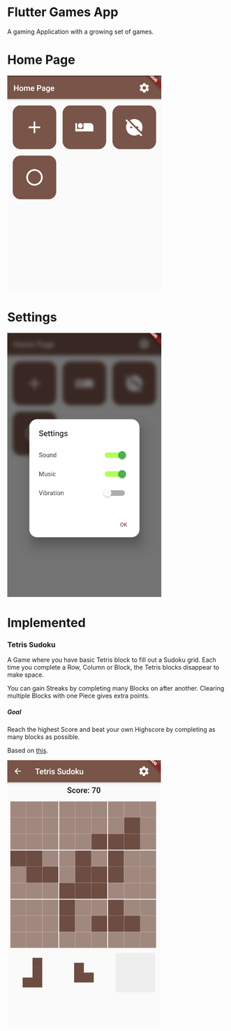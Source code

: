 # Flutter Games App
 A gaming Application with a growing set of games.

# Home Page

![Home Page](https://raw.githubusercontent.com/BertilBraun/Flutter-Games-App/Readme-Data/Images/HomePage.png "Home Page")

# Settings

![Settings](https://raw.githubusercontent.com/BertilBraun/Flutter-Games-App/Readme-Data/Images/Settings.png "Settings")

# Implemented
### Tetris Sudoku

A Game where you have basic Tetris block to fill out a Sudoku grid.
Each time you complete a Row, Column or Block, the Tetris blocks disappear to make space.

You can gain Streaks by completing many Blocks on after another.
Clearing multiple Blocks with one Piece gives extra points.


##### Goal

Reach the highest Score and beat your own Highscore by completing as many blocks as possible.

Based on [this](https://play.google.com/store/apps/details?id=athena.studio.woody.sudoku.block.puzzle.brain.training.mind.games.free.happy.offline).

![Game Picture](https://raw.githubusercontent.com/BertilBraun/Flutter-Games-App/Readme-Data/Images/TetrisSudoku.png "Game Picture")
